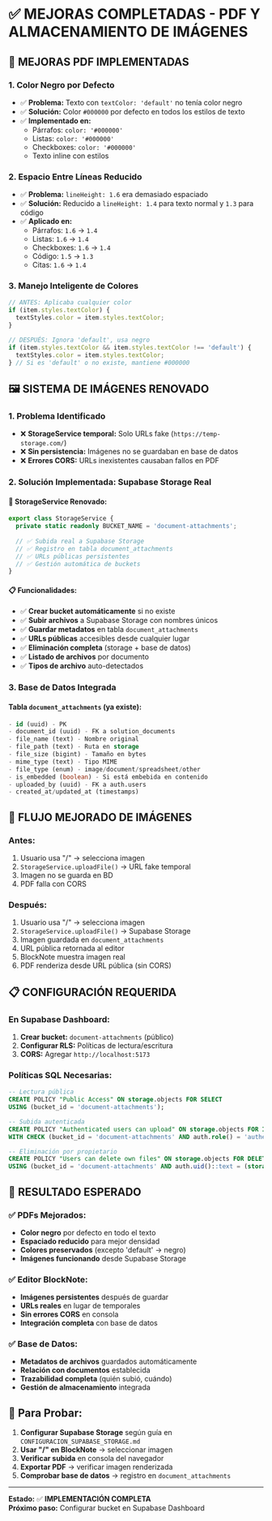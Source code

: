 # ✅ MEJORAS COMPLETADAS - PDF Y ALMACENAMIENTO DE IMÁGENES

## 🎨 **MEJORAS PDF IMPLEMENTADAS**

### **1. Color Negro por Defecto**
- ✅ **Problema:** Texto con `textColor: 'default'` no tenía color negro
- ✅ **Solución:** Color `#000000` por defecto en todos los estilos de texto
- ✅ **Implementado en:**
  - Párrafos: `color: '#000000'`
  - Listas: `color: '#000000'`  
  - Checkboxes: `color: '#000000'`
  - Texto inline con estilos

### **2. Espacio Entre Líneas Reducido**
- ✅ **Problema:** `lineHeight: 1.6` era demasiado espaciado
- ✅ **Solución:** Reducido a `lineHeight: 1.4` para texto normal y `1.3` para código
- ✅ **Aplicado en:**
  - Párrafos: `1.6` → `1.4`
  - Listas: `1.6` → `1.4`
  - Checkboxes: `1.6` → `1.4`
  - Código: `1.5` → `1.3`
  - Citas: `1.6` → `1.4`

### **3. Manejo Inteligente de Colores**
```typescript
// ANTES: Aplicaba cualquier color
if (item.styles.textColor) {
  textStyles.color = item.styles.textColor;
}

// DESPUÉS: Ignora 'default', usa negro
if (item.styles.textColor && item.styles.textColor !== 'default') {
  textStyles.color = item.styles.textColor;
} // Si es 'default' o no existe, mantiene #000000
```

## 🖼️ **SISTEMA DE IMÁGENES RENOVADO**

### **1. Problema Identificado**
- ❌ **StorageService temporal:** Solo URLs fake (`https://temp-storage.com/`)
- ❌ **Sin persistencia:** Imágenes no se guardaban en base de datos
- ❌ **Errores CORS:** URLs inexistentes causaban fallos en PDF

### **2. Solución Implementada: Supabase Storage Real**

#### **🔧 StorageService Renovado:**
```typescript
export class StorageService {
  private static readonly BUCKET_NAME = 'document-attachments';
  
  // ✅ Subida real a Supabase Storage
  // ✅ Registro en tabla document_attachments  
  // ✅ URLs públicas persistentes
  // ✅ Gestión automática de buckets
}
```

#### **📋 Funcionalidades:**
- ✅ **Crear bucket automáticamente** si no existe
- ✅ **Subir archivos** a Supabase Storage con nombres únicos
- ✅ **Guardar metadatos** en tabla `document_attachments`
- ✅ **URLs públicas** accesibles desde cualquier lugar
- ✅ **Eliminación completa** (storage + base de datos)
- ✅ **Listado de archivos** por documento
- ✅ **Tipos de archivo** auto-detectados

### **3. Base de Datos Integrada**

#### **Tabla `document_attachments` (ya existe):**
```sql
- id (uuid) - PK
- document_id (uuid) - FK a solution_documents
- file_name (text) - Nombre original
- file_path (text) - Ruta en storage  
- file_size (bigint) - Tamaño en bytes
- mime_type (text) - Tipo MIME
- file_type (enum) - image/document/spreadsheet/other
- is_embedded (boolean) - Si está embebida en contenido
- uploaded_by (uuid) - FK a auth.users
- created_at/updated_at (timestamps)
```

## 🔄 **FLUJO MEJORADO DE IMÁGENES**

### **Antes:**
1. Usuario usa "/" → selecciona imagen
2. `StorageService.uploadFile()` → URL fake temporal
3. Imagen no se guarda en BD
4. PDF falla con CORS

### **Después:**
1. Usuario usa "/" → selecciona imagen  
2. `StorageService.uploadFile()` → Supabase Storage
3. Imagen guardada en `document_attachments`
4. URL pública retornada al editor
5. BlockNote muestra imagen real
6. PDF renderiza desde URL pública (sin CORS)

## 📋 **CONFIGURACIÓN REQUERIDA**

### **En Supabase Dashboard:**
1. **Crear bucket:** `document-attachments` (público)
2. **Configurar RLS:** Políticas de lectura/escritura  
3. **CORS:** Agregar `http://localhost:5173`

### **Políticas SQL Necesarias:**
```sql
-- Lectura pública
CREATE POLICY "Public Access" ON storage.objects FOR SELECT 
USING (bucket_id = 'document-attachments');

-- Subida autenticada  
CREATE POLICY "Authenticated users can upload" ON storage.objects FOR INSERT 
WITH CHECK (bucket_id = 'document-attachments' AND auth.role() = 'authenticated');

-- Eliminación por propietario
CREATE POLICY "Users can delete own files" ON storage.objects FOR DELETE 
USING (bucket_id = 'document-attachments' AND auth.uid()::text = (storage.foldername(name))[1]);
```

## 🎯 **RESULTADO ESPERADO**

### **✅ PDFs Mejorados:**
- **Color negro** por defecto en todo el texto
- **Espaciado reducido** para mejor densidad
- **Colores preservados** (excepto 'default' → negro)
- **Imágenes funcionando** desde Supabase Storage

### **✅ Editor BlockNote:**
- **Imágenes persistentes** después de guardar
- **URLs reales** en lugar de temporales
- **Sin errores CORS** en consola
- **Integración completa** con base de datos

### **✅ Base de Datos:**
- **Metadatos de archivos** guardados automáticamente
- **Relación con documentos** establecida
- **Trazabilidad completa** (quién subió, cuándo)
- **Gestión de almacenamiento** integrada

## 🧪 **Para Probar:**

1. **Configurar Supabase Storage** según guía en `CONFIGURACION_SUPABASE_STORAGE.md`
2. **Usar "/" en BlockNote** → seleccionar imagen
3. **Verificar subida** en consola del navegador  
4. **Exportar PDF** → verificar imagen renderizada
5. **Comprobar base de datos** → registro en `document_attachments`

---

**Estado:** ✅ **IMPLEMENTACIÓN COMPLETA**  
**Próximo paso:** Configurar bucket en Supabase Dashboard
